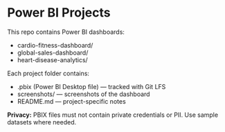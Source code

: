 # Power BI Projects

This repo contains Power BI dashboards:

- cardio-fitness-dashboard/
- global-sales-dashboard/
- heart-disease-analytics/

Each project folder contains:

- .pbix (Power BI Desktop file) — tracked with Git LFS
- screenshots/ — screenshots of the dashboard
- README.md — project-specific notes

**Privacy:** PBIX files must not contain private credentials or PII. Use sample datasets where needed.
